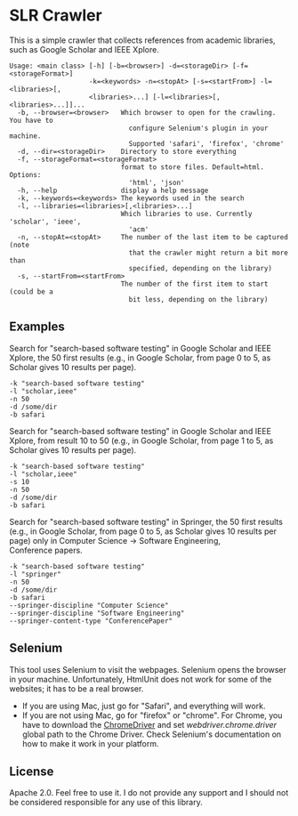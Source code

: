 # SLR Crawler

This is a simple crawler that collects references from academic
libraries, such as Google Scholar and IEEE Xplore.

```
Usage: <main class> [-h] [-b=<browser>] -d=<storageDir> [-f=<storageFormat>]
                    -k=<keywords> -n=<stopAt> [-s=<startFrom>] -l=<libraries>[,
                    <libraries>...] [-l=<libraries>[,<libraries>...]]...
  -b, --browser=<browser>   Which browser to open for the crawling. You have to
                              configure Selenium's plugin in your machine.
                              Supported 'safari', 'firefox', 'chrome'
  -d, --dir=<storageDir>    Directory to store everything
  -f, --storageFormat=<storageFormat>
                            format to store files. Default=html. Options:
                              'html', 'json'
  -h, --help                display a help message
  -k, --keywords=<keywords> The keywords used in the search
  -l, --libraries=<libraries>[,<libraries>...]
                            Which libraries to use. Currently 'scholar', 'ieee', 
                              'acm'
  -n, --stopAt=<stopAt>     The number of the last item to be captured (note
                              that the crawler might return a bit more than
                              specified, depending on the library)
  -s, --startFrom=<startFrom>
                            The number of the first item to start (could be a
                              bit less, depending on the library)
```

## Examples

Search for "search-based software testing" in Google Scholar and IEEE Xplore,
the 50 first results (e.g., in Google Scholar, from page 0 to 5, as Scholar gives 
10 results per page).

```
-k "search-based software testing"
-l "scholar,ieee"
-n 50
-d /some/dir
-b safari
```

Search for "search-based software testing" in Google Scholar and IEEE Xplore,
from result 10 to 50 (e.g., in Google Scholar, from page 1 to 5, as Scholar gives 
10 results per page).

```
-k "search-based software testing"
-l "scholar,ieee"
-s 10
-n 50
-d /some/dir
-b safari
```

Search for "search-based software testing" in Springer,
the 50 first results (e.g., in Google Scholar, from page 0 to 5, as Scholar gives 
10 results per page) only in Computer Science -> Software Engineering, Conference papers.

```
-k "search-based software testing"
-l "springer"
-n 50
-d /some/dir
-b safari
--springer-discipline "Computer Science"
--springer-discipline "Software Engineering"
--springer-content-type "ConferencePaper"
```

## Selenium

This tool uses Selenium to visit the webpages. Selenium opens the browser
in your machine. Unfortunately, HtmlUnit does not work for some of the websites;
it has to be a real browser.

* If you are using Mac, just go for "Safari", and everything will work.
* If you are not using Mac, go for "firefox" or "chrome". For Chrome,
you have to download the [ChromeDriver](https://sites.google.com/a/chromium.org/chromedriver/downloads)
and set _webdriver.chrome.driver_ global path to the Chrome Driver. Check
Selenium's documentation on how to make it work in your platform.  

## License

Apache 2.0. Feel free to use it. I do not provide any support and I should
not be considered responsible for any use of this library.